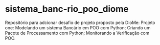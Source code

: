# sistema_banc-rio_poo_diome

Repositório para adcionar desafio de projeto proposto pela DioMe:
Projeto one: Modelando um sistema Bancário em POO com Python;
Criando um Pacote de Processamento com Python;
Monitorando a Verificação com POO.
